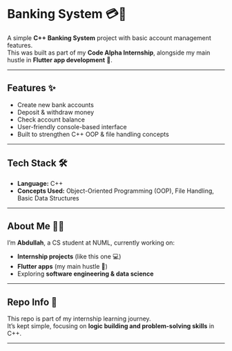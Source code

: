# Banking System 💳🏦

A simple **C++ Banking System** project with basic account management features.  
This was built as part of my **Code Alpha Internship**, alongside my main hustle in **Flutter app development** 🚀.  

---

## Features ✨
- Create new bank accounts
- Deposit & withdraw money
- Check account balance
- User-friendly console-based interface
- Built to strengthen C++ OOP & file handling concepts

---

## Tech Stack 🛠
- **Language:** C++
- **Concepts Used:** Object-Oriented Programming (OOP), File Handling, Basic Data Structures

---

## About Me 🙋‍♂️
I’m **Abdullah**, a CS student at NUML, currently working on:
- **Internship projects** (like this one 💻)
- **Flutter apps** (my main hustle 🚀)
- Exploring **software engineering & data science**

---

## Repo Info 📂
This repo is part of my internship learning journey.  
It’s kept simple, focusing on **logic building and problem-solving skills** in C++.  

---


